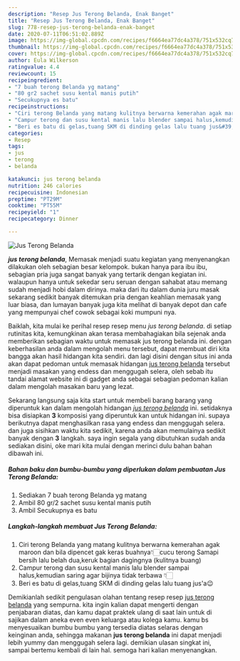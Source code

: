 ```yaml
---
description: "Resep Jus Terong Belanda, Enak Banget"
title: "Resep Jus Terong Belanda, Enak Banget"
slug: 778-resep-jus-terong-belanda-enak-banget
date: 2020-07-11T06:51:02.889Z
image: https://img-global.cpcdn.com/recipes/f6664ea77dc4a378/751x532cq70/jus-terong-belanda-foto-resep-utama.jpg
thumbnail: https://img-global.cpcdn.com/recipes/f6664ea77dc4a378/751x532cq70/jus-terong-belanda-foto-resep-utama.jpg
cover: https://img-global.cpcdn.com/recipes/f6664ea77dc4a378/751x532cq70/jus-terong-belanda-foto-resep-utama.jpg
author: Eula Wilkerson
ratingvalue: 4.4
reviewcount: 15
recipeingredient:
- "7 buah terong Belanda yg matang"
- "80 gr2 sachet susu kental manis putih"
- "Secukupnya es batu"
recipeinstructions:
- "Ciri terong Belanda yang matang kulitnya berwarna kemerahan agak maroon dan bila dipencet gak keras buahnya👇🏻cucu terong Samapi bersih lalu belah dua,keruk bagian dagingnya (kulitnya buang)"
- "Campur terong dan susu kental manis lalu blender sampai halus,kemudian saring agar bijinya tidak terbawa 👇🏻"
- "Beri es batu di gelas,tuang SKM di dinding gelas lalu tuang jus&#39;a😉"
categories:
- Resep
tags:
- jus
- terong
- belanda

katakunci: jus terong belanda 
nutrition: 246 calories
recipecuisine: Indonesian
preptime: "PT29M"
cooktime: "PT55M"
recipeyield: "1"
recipecategory: Dinner

---
```



![Jus Terong Belanda](https://img-global.cpcdn.com/recipes/f6664ea77dc4a378/751x532cq70/jus-terong-belanda-foto-resep-utama.jpg)

<b><i>jus terong belanda</i></b>, Memasak menjadi suatu kegiatan yang menyenangkan dilakukan oleh sebagian besar kelompok. bukan hanya para ibu ibu, sebagian pria juga sangat banyak yang tertarik dengan kegiatan ini. walaupun hanya untuk sekedar seru seruan dengan sahabat atau memang sudah menjadi hobi dalam dirinya. maka dari itu dalam dunia juru masak sekarang sedikit banyak ditemukan pria dengan keahlian memasak yang luar biasa, dan lumayan banyak juga kita melihat di banyak depot dan cafe yang mempunyai chef cowok sebagai koki mumpuni nya.

Baiklah, kita mulai ke perihal resep resep menu <i>jus terong belanda</i>. di setiap rutinitas kita, kemungkinan akan terasa membahagiakan bila sejenak anda memberikan sebagian waktu untuk memasak jus terong belanda ini. dengan keberhasilan anda dalam mengolah menu tersebut, dapat membuat diri kita bangga akan hasil hidangan kita sendiri. dan lagi disini dengan situs ini anda akan dapat pedoman untuk memasak hidangan <u>jus terong belanda</u> tersebut menjadi masakan yang endess dan menggugah selera, oleh sebab itu tandai alamat website ini di gadget anda sebagai sebagian pedoman kalian dalam mengolah masakan baru yang lezat.




Sekarang langsung saja kita start untuk membeli barang barang yang diperuntuk kan dalam mengolah hidangan <u><i>jus terong belanda</i></u> ini. setidaknya bisa disiapkan <b>3</b> komposisi yang diperuntuk kan untuk hidangan ini. supaya berikutnya dapat menghasilkan rasa yang endess dan menggugah selera. dan juga sisihkan waktu kita sedikit, karena anda akan memulainya sedikit banyak dengan <b>3</b> langkah. saya ingin segala yang dibutuhkan sudah anda sediakan disini, oke mari kita mulai dengan merinci dulu bahan bahan dibawah ini.

<!--inarticleads1-->

##### Bahan baku dan bumbu-bumbu yang diperlukan dalam pembuatan Jus Terong Belanda:

1. Sediakan 7 buah terong Belanda yg matang
1. Ambil 80 gr/2 sachet susu kental manis putih
1. Ambil Secukupnya es batu




<!--inarticleads2-->

##### Langkah-langkah membuat Jus Terong Belanda:

1. Ciri terong Belanda yang matang kulitnya berwarna kemerahan agak maroon dan bila dipencet gak keras buahnya👇🏻cucu terong Samapi bersih lalu belah dua,keruk bagian dagingnya (kulitnya buang)
1. Campur terong dan susu kental manis lalu blender sampai halus,kemudian saring agar bijinya tidak terbawa 👇🏻
1. Beri es batu di gelas,tuang SKM di dinding gelas lalu tuang jus&#39;a😉




Demikianlah sedikit pengulasan olahan tentang resep resep <u>jus terong belanda</u> yang sempurna. kita ingin kalian dapat mengerti dengan penjabaran diatas, dan kamu dapat praktek ulang di saat lain untuk di sajikan dalam aneka even even keluarga atau kolega kamu. kamu bs menyesuaikan bumbu bumbu yang tersedia diatas selaras dengan keinginan anda, sehingga makanan <b>jus terong belanda</b> ini dapat menjadi lebih yummy dan menggugah selera lagi. demikian ulasan singkat ini, sampai bertemu kembali di lain hal. semoga hari kalian menyenangkan.
